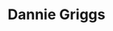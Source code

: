 ---
title: "Dannie Griggs"
presenter_id: dannie_griggs
layout: member_all_presentations
permalink: /member_full_publications/:presenter_id/
---